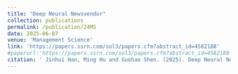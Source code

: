 ```yaml
---
title: "Deep Neural Newsvendor"
collection: publications
permalink: /publication/24MS
date: 2025-06-07
venue: 'Management Science'
link: 'https://papers.ssrn.com/sol3/papers.cfm?abstract_id=4582188'
#paperurl:'https://papers.ssrn.com/sol3/papers.cfm?abstract_id=4582188'
citation: ' Jinhui Han, Ming Hu and Guohao Shen. (2025). Deep Neural Newsvendor. &quot; <i> Management Science. Accepted. </i>'
---
```

